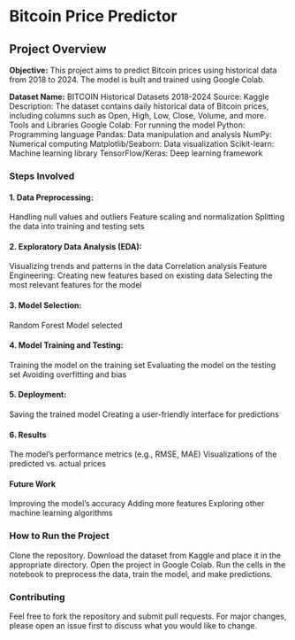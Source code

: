 <h1>Bitcoin Price Predictor</h1>
<h2>Project Overview</h2>
<b>Objective:</b> This project aims to predict Bitcoin prices using historical data from 2018 to 2024. The model is built and trained using Google Colab.

<b>Dataset
Name:</b> BITCOIN Historical Datasets 2018-2024
Source: Kaggle
Description: The dataset contains daily historical data of Bitcoin prices, including columns such as Open, High, Low, Close, Volume, and more.
Tools and Libraries
Google Colab: For running the model
Python: Programming language
Pandas: Data manipulation and analysis
NumPy: Numerical computing
Matplotlib/Seaborn: Data visualization
Scikit-learn: Machine learning library
TensorFlow/Keras: Deep learning framework

<h3>Steps Involved</h3>

<h4>1. Data Preprocessing:</h4>
Handling null values and outliers
Feature scaling and normalization
Splitting the data into training and testing sets

<h4>2. Exploratory Data Analysis (EDA):</h4>  
Visualizing trends and patterns in the data
Correlation analysis
Feature Engineering:
Creating new features based on existing data
Selecting the most relevant features for the model

<h4>3. Model Selection:</h4>  
Random Forest Model selected

<h4>4. Model Training and Testing:</h4>
Training the model on the training set
Evaluating the model on the testing set
Avoiding overfitting and bias

<h4>5. Deployment:</h4>
Saving the trained model
Creating a user-friendly interface for predictions

<h4>6. Results </h4>
The model’s performance metrics (e.g., RMSE, MAE)
Visualizations of the predicted vs. actual prices

<h4>Future Work</h4>
Improving the model’s accuracy
Adding more features
Exploring other machine learning algorithms

<h3>How to Run the Project</h3>
Clone the repository.
Download the dataset from Kaggle and place it in the appropriate directory.
Open the project in Google Colab.
Run the cells in the notebook to preprocess the data, train the model, and make predictions.

<h3>Contributing</h3>
Feel free to fork the repository and submit pull requests. For major changes, please open an issue first to discuss what you would like to change.

